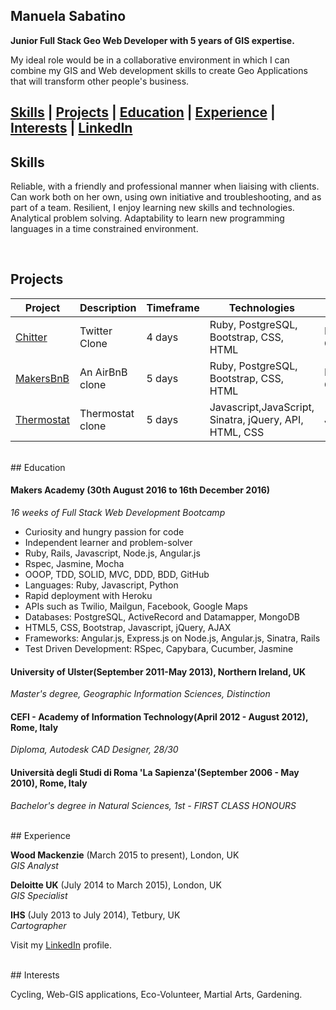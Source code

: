 ## Manuela Sabatino

**Junior Full Stack Geo Web Developer with 5 years of GIS expertise.**

My ideal role would be in a collaborative environment in which I can combine my GIS and Web development skills to create Geo Applications that will transform other people's business.


[Skills](#skills) | [Projects](#projects) | [Education](#education) | [Experience](#experience) | [Interests](#interests) | [LinkedIn](https://uk.linkedin.com/in/mnsabatino)
----------

## Skills

Reliable, with a friendly and professional manner when liaising with clients. 
Can work both on her own, using own initiative and troubleshooting, and as part of a team. 
Resilient, I enjoy learning new skills and technologies. 
Analytical problem solving.
Adaptability to learn new programming languages in a time constrained environment.

</br>

## Projects

Project | Description | Timeframe | Technologies | Testing
------------- | ----------- | --------------------- | ------------ | -------
[Chitter](https://github.com/ManuCiao/Chitter-Challenge)| Twitter Clone | 4 days | Ruby, PostgreSQL, Bootstrap, CSS, HTML| RSpec, Capybara, 
[MakersBnB](https://github.com/ManuCiao/makersbnb) | An AirBnB clone | 5 days | Ruby, PostgreSQL, Bootstrap, CSS, HTML| RSpec, Capybara, 
[Thermostat](https://github.com/ManuCiao/Thermostat) | Thermostat clone | 5 days | Javascript,JavaScript, Sinatra, jQuery, API, HTML, CSS |Jasmine



</br>
## Education

#### Makers Academy (30th August 2016 to 16th December 2016)
_16 weeks of Full Stack Web Development Bootcamp_

- Curiosity and hungry passion for code
- Independent learner and problem-solver
- Ruby, Rails, Javascript, Node.js, Angular.js
- Rspec, Jasmine, Mocha
- OOOP, TDD, SOLID, MVC, DDD, BDD, GitHub
- Languages: Ruby, Javascript, Python
- Rapid deployment with Heroku
- APIs such as Twilio, Mailgun, Facebook, Google Maps
- Databases: PostgreSQL, ActiveRecord and Datamapper, MongoDB
- HTML5, CSS, Bootstrap, Javascript, jQuery, AJAX
- Frameworks: Angular.js, Express.js on Node.js, Angular.js, Sinatra, Rails 
- Test Driven Development: RSpec, Capybara, Cucumber, Jasmine

#### University of Ulster(September 2011-May 2013), Northern Ireland, UK
_Master's degree, Geographic Information Sciences, Distinction_


#### CEFI - Academy of Information Technology(April 2012 - August 2012), Rome, Italy
_Diploma, Autodesk CAD Designer, 28/30_


#### Università degli Studi di Roma 'La Sapienza'(September 2006 - May 2010), Rome, Italy
_Bachelor's degree in Natural Sciences, 1st - FIRST CLASS HONOURS_

</br>
## Experience 

**Wood Mackenzie** (March 2015 to present), London, UK   
*GIS Analyst* 

**Deloitte UK** (July 2014 to March 2015), London, UK    
*GIS Specialist* 

**IHS** (July 2013 to July 2014), Tetbury, UK    
*Cartographer* 

Visit my [LinkedIn](https://uk.linkedin.com/in/mnsabatino) profile. 

</br>
## Interests

Cycling, Web-GIS applications, Eco-Volunteer, Martial Arts, Gardening.

